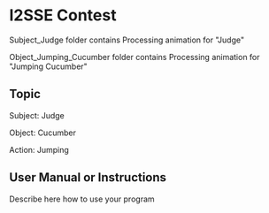 # I2SSE Contest

Subject_Judge folder contains Processing animation for "Judge"

Object_Jumping_Cucumber folder contains Processing animation for "Jumping Cucumber"


## Topic

Subject: Judge

Object: Cucumber

Action: Jumping

## User Manual or Instructions

Describe here how to use your program



